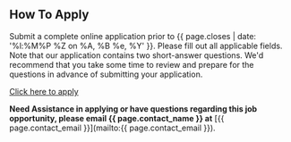 ## How To Apply

Submit a complete online application prior to {{ page.closes | date: '%l:%M%P %Z on %A, %B %e, %Y' }}. Please fill out all applicable fields.  Note that our application contains two short-answer questions.  We'd recommend that you take some time to review and prepare for the questions in advance of submitting your application.

<section class="usa-grid-full">
  <a class="usa-button usa-button-secondary" href="{{ page.apply_url }}">Click here to apply</a>
</section>

**Need Assistance in applying or have questions regarding this job opportunity, please email {{ page.contact_name }} at** [{{ page.contact_email }}](mailto:{{ page.contact_email }}).
